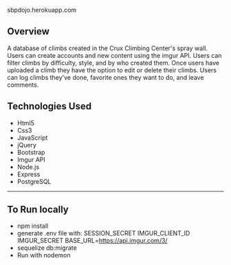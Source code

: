 sbpdojo.herokuapp.com

## Overview
A database of climbs created in the Crux Climbing Center's spray wall. Users can create accounts and new content using the imgur API. Users can filter climbs by difficulty, style, and by who created them. Once users have uploaded a climb they have the option to edit or delete their climbs. Users can log climbs they've done, favorite ones they want to do, and leave comments.

## Technologies Used
- Html5
- Css3
- JavaScript
- jQuery
- Bootstrap
- Imgur API
- Node.js
- Express
- PostgreSQL
***

## To Run locally
- npm install
- generate .env file with:
	SESSION_SECRET
	IMGUR_CLIENT_ID
	IMGUR_SECRET
	BASE_URL=https://api.imgur.com/3/
- sequelize db:migrate
- Run with nodemon
